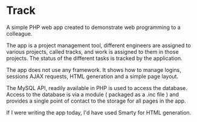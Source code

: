 Track
=====

A simple PHP web app created to demonstrate web programming to a colleague.

The app is a project management tool, different engineers are assigned to
various projects, called tracks, and work is assigned to them in those projects.
The status of the different tasks is tracked by the application.

The app does not use any framework. It shows how to manage logins, sessions
AJAX requests, HTML generation and a simple page layout.

The MySQL API, readily available in PHP is used to access the database.
Access to the database is via a module ( packaged as a .inc file ) and provides
a single point of contact to the storage for all pages in the app.

If I were writing the app today, I'd have used Smarty for HTML generation.
